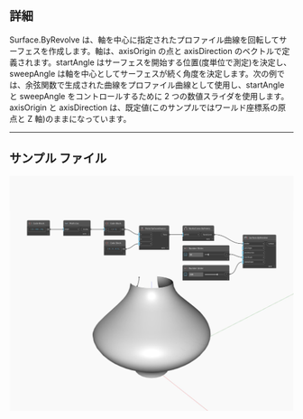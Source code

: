 ## 詳細
Surface.ByRevolve は、軸を中心に指定されたプロファイル曲線を回転してサーフェスを作成します。軸は、axisOrigin の点と axisDirection のベクトルで定義されます。startAngle はサーフェスを開始する位置(度単位で測定)を決定し、sweepAngle は軸を中心としてサーフェスが続く角度を決定します。次の例では、余弦関数で生成された曲線をプロファイル曲線として使用し、startAngle と sweepAngle をコントロールするために 2 つの数値スライダを使用します。axisOrigin と axisDirection は、既定値(このサンプルではワールド座標系の原点と Z 軸)のままになっています。
___
## サンプル ファイル

![ByRevolve](./Autodesk.DesignScript.Geometry.Surface.ByRevolve_img.jpg)

